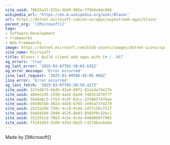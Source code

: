 ```yaml
---
site_uuid: 79625a15-525e-4b69-905e-ff6b6a44c866
wikipedia_url: 'https://en.m.wikipedia.org/wiki/Blazor'
url: https://dotnet.microsoft.com/en-us/apps/aspnet/web-apps/blazor
parent_org: '[[Microsoft]]'
tags:
- Software-Development
- Frameworks
- Web-Frameworks
image: https://dotnet.microsoft.com/blob-assets/images/dotnet-icons/square.png
site_name: Microsoft
title: Blazor | Build client web apps with C# | .NET
og_errors: 'true'
og_last_error: '2025-03-07T05:38:03.635Z'
og_error_message: 'Error occurred'
jina_last_request: '2025-03-09T06:45:05.066Z'
jina_error: 'Error occurred'
og_last_fetch: '2025-03-07T05:20:56.427Z'
site_uuid: 327edb73-bbdb-42a4-89f2-92a14e74e17e
site_uuid: 4b0ee1d5-1599-4aa5-ba38-748321870f7f
site_uuid: 56a8abc3-1fe3-4c4f-83cc-225865747bee
site_uuid: b949bfbb-402a-4d38-b7d5-2e97a73f4279
site_uuid: 2522a29b-739c-4cc8-9c84-1df7c5bc7317
site_uuid: 54dd4584-2940-4576-8e03-8503f0c32ec1
site_uuid: 351291cd-7083-4c5e-8cde-048d8b9ff965
site_uuid: f5141453-d109-4254-bb25-c327d6ac6e6a
---
```


Made by [[Microsoft]]


